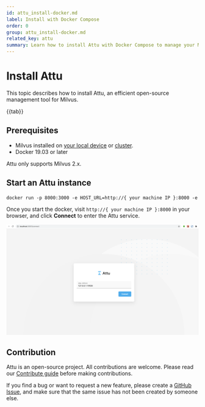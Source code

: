 ```yaml
---
id: attu_install-docker.md
label: Install with Docker Compose
order: 0
group: attu_install-docker.md
related_key: attu
summary: Learn how to install Attu with Docker Compose to manage your Milvus service.
---
```


# Install Attu

This topic describes how to install Attu, an efficient open-source management tool for Milvus.

{{tab}}

## Prerequisites

- Milvus installed on [your local device](install_standalone-docker.md) or [cluster](install_cluster-docker.md).
- Docker 19.03 or later

<div class="alert note">
Attu only supports Milvus 2.x.
</div>

## Start an Attu instance

```Apache
docker run -p 8000:3000 -e HOST_URL=http://{ your machine IP }:8000 -e MILVUS_URL={your machine IP}:19530 zilliz/attu:latest
```

Once you start the docker, visit `http://{ your machine IP }:8000` in your browser, and click **Connect** to enter the Attu service.

![Attu_install](../../../../assets/attu/insight_install.png "Connect to the Attu service.")

## Contribution

Attu is an open-source project. All contributions are welcome. Please read our [Contribute guide](https://github.com/zilliztech/attu) before making contributions.

If you find a bug or want to request a new feature, please create a [GitHub Issue](https://github.com/zilliztech/attu), and make sure that the same issue has not been created by someone else.

